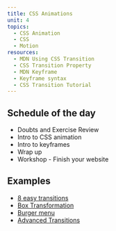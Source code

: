 ```yaml
---
title: CSS Animations
unit: 4
topics:
  - CSS Animation
  - CSS
  - Motion
resources:
  - MDN Using CSS Transition
  - CSS Transition Property
  - MDN Keyframe
  - Keyframe syntax
  - CSS Transition Tutorial
---
```


Schedule of the day
----------

- Doubts and Exercise Review
- Intro to CSS animation
- Intro to keyframes
- Wrap up
- Workshop - Finish your website


Examples
---------

- [8 easy transitions](https://www.webdesignerdepot.com/2014/05/8-simple-css3-transitions-that-will-wow-your-users/)
- [Box Transformation](https://codepen.io/raphamontenegro/pen/ZqQZpz)
- [Burger menu](https://codepen.io/matchboxhero/pen/XexMRo)
- [Advanced Transitions](https://www.creativebloq.com/inspiration/css-animation-examples)
